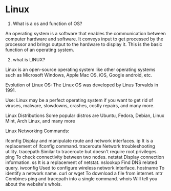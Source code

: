 # Linux
1. What is a os and function of OS?

An operating system is a software that enables the communication between computer hardware and software. 
It conveys input to get processed by the processor and brings output to the hardware to display it. 
This is the basic function of an operating system.

2. what is LINUX?

Linux is an open-source operating system like other operating systems such as Microsoft Windows, Apple Mac OS, iOS, Google android, etc.

Evolution of Linux OS:
The Linux OS was developed by Linus Torvalds in 1991.

Use:
Linux may be a perfect operating system if you want to get rid of viruses, malware, slowdowns, crashes, costly repairs, and many more.

Linux Distributions
Some popular distros are Ubuntu, Fedora, Debian, Linux Mint, Arch Linux, and many more



Linux Networking Commands:

ifconfig	Display and manipulate route and network interfaces.
ip	It is a replacement of ifconfig command.
traceroute	Network troubleshooting utility.
tracepath	Similar to traceroute but doesn't require root privileges.
ping	To check connectivity between two nodes.
netstat	Display connection information.
ss	It is a replacement of netstat.
nslookup	Find DNS related query.
iwconfig	Used to configure wireless network interface.
hostname	To identify a network name.
curl or wget	To download a file from internet.
mtr	Combines ping and tracepath into a single command.
whois	Will tell you about the website's whois.
